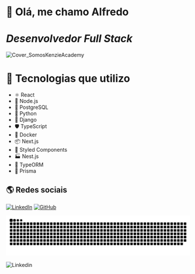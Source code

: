 # 👋 Olá, me chamo Alfredo

# _Desenvolvedor Full Stack_

![Cover_SomosKenzieAcademy](https://user-images.githubusercontent.com/101817225/170341920-a3c10728-467b-4357-9428-0009b46e1af3.png)

<h1>🚀 Tecnologias que utilizo</h1>

<ul> 
    <li>⚛️ React</li>
    <li>🔧 Node.js</li>
    <li>🐘 PostgreSQL</li>
    <li>🐍 Python</li>
    <li>🐲 Django</li>
    <li>🛡️ TypeScript</li>
    <li>🐳 Docker</li>
    <li>📦 Next.js</li>
    <li>🎨 Styled Components</li>
    <li>🏭 Nest.js</li>
    <li>🔶 TypeORM</li>
    <li>🔷 Prisma</li>
</ul>

## 🌎 Redes sociais

[![LinkedIn](https://img.shields.io/badge/LinkedIn-0077B5?style=for-the-badge&logo=linkedin&logoColor=white)](https://www.linkedin.com/in/alfredopfneto/)
[![GitHub](https://img.shields.io/badge/GitHub-100000?style=for-the-badge&logo=github&logoColor=white)](https://github.com/alfredopfneto)

![Snake animation](https://github.com/Platane/snk/raw/output/github-contribution-grid-snake.svg)

![Linkedin](https://user-images.githubusercontent.com/101817225/170341903-e0ef57e3-ad3b-4424-9156-12166981fd8e.png)
